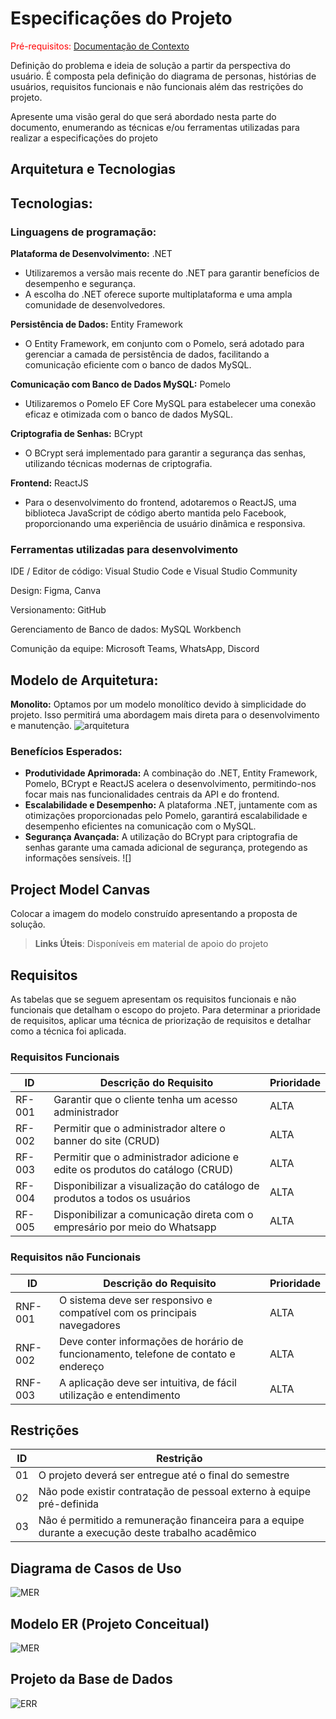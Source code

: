 # Especificações do Projeto

<span style="color:red">Pré-requisitos: <a href="1-Documentação de Contexto.md"> Documentação de Contexto</a></span>

Definição do problema e ideia de solução a partir da perspectiva do usuário. É composta pela definição do diagrama de personas, histórias de usuários, requisitos funcionais e não funcionais além das restrições do projeto.

Apresente uma visão geral do que será abordado nesta parte do documento, enumerando as técnicas e/ou ferramentas utilizadas para realizar a especificações do projeto

## Arquitetura e Tecnologias

## Tecnologias:

### Linguagens de programação:

**Plataforma de Desenvolvimento:** .NET

- Utilizaremos a versão mais recente do .NET para garantir benefícios de desempenho e segurança.
- A escolha do .NET oferece suporte multiplataforma e uma ampla comunidade de desenvolvedores.

**Persistência de Dados:** Entity Framework

- O Entity Framework, em conjunto com o Pomelo, será adotado para gerenciar a camada de persistência de dados, facilitando a comunicação eficiente com o banco de dados MySQL.

**Comunicação com Banco de Dados MySQL:** Pomelo

- Utilizaremos o Pomelo EF Core MySQL para estabelecer uma conexão eficaz e otimizada com o banco de dados MySQL.

**Criptografia de Senhas:** BCrypt

- O BCrypt será implementado para garantir a segurança das senhas, utilizando técnicas modernas de criptografia.

**Frontend:** ReactJS

- Para o desenvolvimento do frontend, adotaremos o ReactJS, uma biblioteca JavaScript de código aberto mantida pelo Facebook, proporcionando uma experiência de usuário dinâmica e responsiva.

### Ferramentas utilizadas para desenvolvimento

IDE / Editor de código: Visual Studio Code e Visual Studio Community

Design: Figma, Canva

Versionamento: GitHub

Gerenciamento de Banco de dados: MySQL Workbench

Comunição da equipe: Microsoft Teams, WhatsApp, Discord

## **Modelo de Arquitetura:**

**Monolito:** Optamos por um modelo monolítico devido à simplicidade do projeto. Isso permitirá uma abordagem mais direta para o desenvolvimento e manutenção.
![arquitetura](img/monolito.png)

### **Benefícios Esperados:**

- **Produtividade Aprimorada:** A combinação do .NET, Entity Framework, Pomelo, BCrypt e ReactJS acelera o desenvolvimento, permitindo-nos focar mais nas funcionalidades centrais da API e do frontend.
- **Escalabilidade e Desempenho:** A plataforma .NET, juntamente com as otimizações proporcionadas pelo Pomelo, garantirá escalabilidade e desempenho eficientes na comunicação com o MySQL.
- **Segurança Avançada:** A utilização do BCrypt para criptografia de senhas garante uma camada adicional de segurança, protegendo as informações sensíveis.
![]
## Project Model Canvas

Colocar a imagem do modelo construído apresentando a proposta de solução.

> **Links Úteis**:
> Disponíveis em material de apoio do projeto

## Requisitos

As tabelas que se seguem apresentam os requisitos funcionais e não funcionais que detalham o escopo do projeto. Para determinar a prioridade de requisitos, aplicar uma técnica de priorização de requisitos e detalhar como a técnica foi aplicada.

### Requisitos Funcionais

| ID     | Descrição do Requisito                  | Prioridade |
| ------ | --------------------------------------- | ---------- |
| RF-001 | Garantir que o cliente tenha um acesso administrador | ALTA       |
| RF-002 | Permitir que o administrador altere o banner do site (CRUD)  | ALTA      |
| RF-003 | Permitir que o administrador adicione e edite os produtos do catálogo (CRUD)  | ALTA      |
| RF-004 | Disponibilizar a visualização do catálogo de produtos a todos os usuários  | ALTA      |
| RF-005 | Disponibilizar a comunicação direta com o empresário por meio do Whatsapp  | ALTA     |

### Requisitos não Funcionais

| ID      | Descrição do Requisito                                                              | Prioridade |
| ------- | ----------------------------------------------------------------------------------- | ---------- |
| RNF-001 | O sistema deve ser responsivo e compatível com os principais navegadores            | ALTA       |
| RNF-002 | Deve conter informações de horário de funcionamento, telefone de contato e endereço | ALTA       |
| RNF-003 | A aplicação deve ser intuitiva, de fácil utilização e entendimento                  | ALTA       |

## Restrições

| ID  | Restrição                                                                                          |
| --- | -------------------------------------------------------------------------------------------------- |
| 01  | O projeto deverá ser entregue até o final do semestre                                              |
| 02  | Não pode existir contratação de pessoal externo à equipe pré-definida                              |
| 03  | Não é permitido a remuneração financeira para a equipe durante a execução deste trabalho acadêmico |

## Diagrama de Casos de Uso

![MER](img/caso-de-uso.png)

## Modelo ER (Projeto Conceitual)

![MER](img/mer.png)

## Projeto da Base de Dados

![ERR](img/eer.png)
